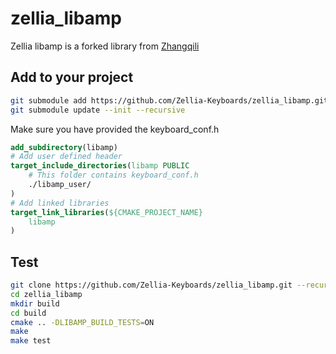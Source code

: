 # zellia_libamp

Zellia libamp is a forked library from [Zhangqili](https://github.com/zhangqili/)

## Add to your project

```bash
git submodule add https://github.com/Zellia-Keyboards/zellia_libamp.git
git submodule update --init --recursive
```

Make sure you have provided the keyboard_conf.h
```cmake
add_subdirectory(libamp)
# Add user defined header
target_include_directories(libamp PUBLIC
    # This folder contains keyboard_conf.h
    ./libamp_user/
)
# Add linked libraries
target_link_libraries(${CMAKE_PROJECT_NAME}
    libamp
)
```

## Test

```bash
git clone https://github.com/Zellia-Keyboards/zellia_libamp.git --recursive
cd zellia_libamp
mkdir build
cd build
cmake .. -DLIBAMP_BUILD_TESTS=ON
make
make test
```
